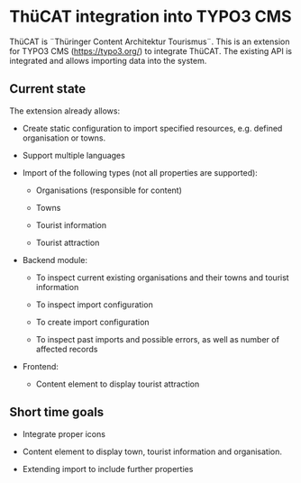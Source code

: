 # ThüCAT integration into TYPO3 CMS


ThüCAT is ¨Thüringer Content Architektur Tourismus¨.
This is an extension for TYPO3 CMS (https://typo3.org/) to integrate ThüCAT.
The existing API is integrated and allows importing data into the system.

## Current state

The extension already allows:

* Create static configuration to import specified resources,
  e.g. defined organisation or towns.

* Support multiple languages

* Import of the following types (not all properties are supported):

  * Organisations (responsible for content)

  * Towns

  * Tourist information

  * Tourist attraction

* Backend module:

  * To inspect current existing organisations
    and their towns and tourist information

  * To inspect import configuration

  * To create import configuration

  * To inspect past imports and possible errors,
    as well as number of affected records

* Frontend:

    * Content element to display tourist attraction

## Short time goals

* Integrate proper icons

* Content element to display town, tourist information and organisation.

* Extending import to include further properties
